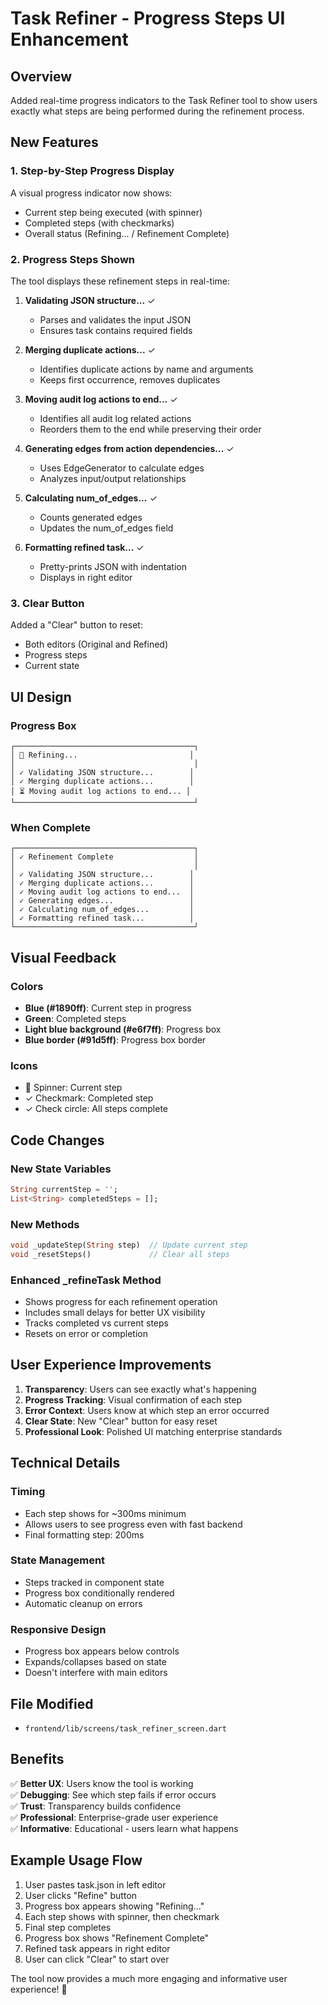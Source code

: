 # Task Refiner - Progress Steps UI Enhancement

## Overview
Added real-time progress indicators to the Task Refiner tool to show users exactly what steps are being performed during the refinement process.

## New Features

### 1. Step-by-Step Progress Display
A visual progress indicator now shows:
- Current step being executed (with spinner)
- Completed steps (with checkmarks)
- Overall status (Refining... / Refinement Complete)

### 2. Progress Steps Shown

The tool displays these refinement steps in real-time:

1. **Validating JSON structure...** ✓
   - Parses and validates the input JSON
   - Ensures task contains required fields

2. **Merging duplicate actions...** ✓
   - Identifies duplicate actions by name and arguments
   - Keeps first occurrence, removes duplicates

3. **Moving audit log actions to end...** ✓
   - Identifies all audit log related actions
   - Reorders them to the end while preserving their order

4. **Generating edges from action dependencies...** ✓
   - Uses EdgeGenerator to calculate edges
   - Analyzes input/output relationships

5. **Calculating num_of_edges...** ✓
   - Counts generated edges
   - Updates the num_of_edges field

6. **Formatting refined task...** ✓
   - Pretty-prints JSON with indentation
   - Displays in right editor

### 3. Clear Button
Added a "Clear" button to reset:
- Both editors (Original and Refined)
- Progress steps
- Current state

## UI Design

### Progress Box
```
┌────────────────────────────────────────┐
│ 🔄 Refining...                         │
│                                        │
│ ✓ Validating JSON structure...        │
│ ✓ Merging duplicate actions...        │
│ ⏳ Moving audit log actions to end... │
└────────────────────────────────────────┘
```

### When Complete
```
┌────────────────────────────────────────┐
│ ✓ Refinement Complete                  │
│                                        │
│ ✓ Validating JSON structure...        │
│ ✓ Merging duplicate actions...        │
│ ✓ Moving audit log actions to end...  │
│ ✓ Generating edges...                 │
│ ✓ Calculating num_of_edges...         │
│ ✓ Formatting refined task...          │
└────────────────────────────────────────┘
```

## Visual Feedback

### Colors
- **Blue (#1890ff)**: Current step in progress
- **Green**: Completed steps
- **Light blue background (#e6f7ff)**: Progress box
- **Blue border (#91d5ff)**: Progress box border

### Icons
- 🔄 Spinner: Current step
- ✓ Checkmark: Completed step
- ✓ Check circle: All steps complete

## Code Changes

### New State Variables
```dart
String currentStep = '';
List<String> completedSteps = [];
```

### New Methods
```dart
void _updateStep(String step)  // Update current step
void _resetSteps()             // Clear all steps
```

### Enhanced _refineTask Method
- Shows progress for each refinement operation
- Includes small delays for better UX visibility
- Tracks completed vs current steps
- Resets on error or completion

## User Experience Improvements

1. **Transparency**: Users can see exactly what's happening
2. **Progress Tracking**: Visual confirmation of each step
3. **Error Context**: Users know at which step an error occurred
4. **Clear State**: New "Clear" button for easy reset
5. **Professional Look**: Polished UI matching enterprise standards

## Technical Details

### Timing
- Each step shows for ~300ms minimum
- Allows users to see progress even with fast backend
- Final formatting step: 200ms

### State Management
- Steps tracked in component state
- Progress box conditionally rendered
- Automatic cleanup on errors

### Responsive Design
- Progress box appears below controls
- Expands/collapses based on state
- Doesn't interfere with main editors

## File Modified
- `frontend/lib/screens/task_refiner_screen.dart`

## Benefits

✅ **Better UX**: Users know the tool is working  
✅ **Debugging**: See which step fails if error occurs  
✅ **Trust**: Transparency builds confidence  
✅ **Professional**: Enterprise-grade user experience  
✅ **Informative**: Educational - users learn what happens  

## Example Usage Flow

1. User pastes task.json in left editor
2. User clicks "Refine" button
3. Progress box appears showing "Refining..."
4. Each step shows with spinner, then checkmark
5. Final step completes
6. Progress box shows "Refinement Complete"
7. Refined task appears in right editor
8. User can click "Clear" to start over

The tool now provides a much more engaging and informative user experience! 🎉
